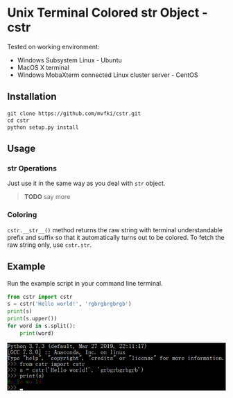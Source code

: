 # Unix Terminal Colored str Object - cstr

Tested on working environment:
- Windows Subsystem Linux - Ubuntu
- MacOS X terminal
- Windows MobaXterm connected Linux cluster server - CentOS

## Installation

```
git clone https://github.com/mvfki/cstr.git
cd cstr
python setup.py install
```

## Usage

### str Operations
Just use it in the same way as you deal with `str` object.  
> **TODO** say more

### Coloring
`cstr.__str__()` method returns the raw string with terminal understandable prefix and suffix so that it automatically turns out to be colored. To fetch the raw string only, use `cstr.str`.

## Example
Run the example script in your command line terminal. 
```python
from cstr import cstr
s = cstr('Hello world!', 'rgbrgbrgbrgb')
print(s)
print(s.upper())
for word in s.split():
    print(word)
```
![Demo](https://github.com/mvfki/cstr/raw/master/DEMO.png)

